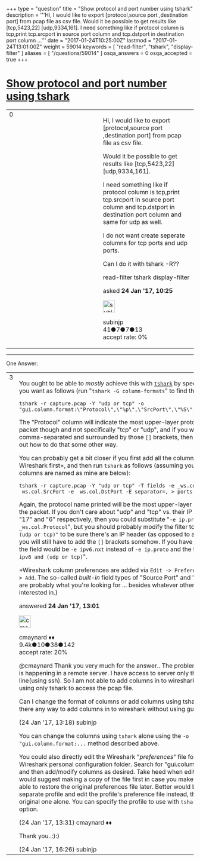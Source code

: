 +++
type = "question"
title = "Show protocol and port number using tshark"
description = '''Hi, I would like to export [protocol,source port ,destination port] from pcap file as csv file. Would it be possible to get results like [tcp,5423,22] [udp,9334,161].   I need something like if protocol column is tcp,print tcp.srcport in source port column and tcp.dstport in destination port column ...'''
date = "2017-01-24T10:25:00Z"
lastmod = "2017-01-24T13:01:00Z"
weight = 59014
keywords = [ "read-filter", "tshark", "display-filter" ]
aliases = [ "/questions/59014" ]
osqa_answers = 0
osqa_accepted = true
+++

<div class="headNormal">

# [Show protocol and port number using tshark](/questions/59014/show-protocol-and-port-number-using-tshark)

</div>

<div id="main-body">

<div id="askform">

<table id="question-table" style="width:100%;"><colgroup><col style="width: 50%" /><col style="width: 50%" /></colgroup><tbody><tr class="odd"><td style="width: 30px; vertical-align: top"><div class="vote-buttons"><div id="post-59014-score" class="post-score" title="current number of votes">0</div><div id="favorite-count" class="favorite-count"></div></div></td><td><div id="item-right"><div class="question-body"><p>Hi, I would like to export [protocol,source port ,destination port] from pcap file as csv file.</p><p>Would it be possible to get results like [tcp,5423,22] [udp,9334,161].<br />
</p><p>I need something like if protocol column is tcp,print tcp.srcport in source port column and tcp.dstport in destination port column and same for udp as well.</p><p>I do not want create seperate columns for tcp ports and udp ports.</p><p>Can I do it with tshark -R??</p></div><div id="question-tags" class="tags-container tags">read-filter tshark display-filter</div><div id="question-controls" class="post-controls"></div><div class="post-update-info-container"><div class="post-update-info post-update-info-user"><p>asked <strong>24 Jan '17, 10:25</strong></p><img src="https://secure.gravatar.com/avatar/95e9674b7a67d58ada813e0c6bc38d84?s=32&amp;d=identicon&amp;r=g" class="gravatar" width="32" height="32" alt="subinjp&#39;s gravatar image" /><p>subinjp<br />
<span class="score" title="41 reputation points">41</span><span title="7 badges"><span class="badge1">●</span><span class="badgecount">7</span></span><span title="7 badges"><span class="silver">●</span><span class="badgecount">7</span></span><span title="13 badges"><span class="bronze">●</span><span class="badgecount">13</span></span><br />
<span class="accept_rate" title="Rate of the user&#39;s accepted answers">accept rate:</span> <span title="subinjp has no accepted answers">0%</span> </br></p></div></div><div id="comments-container-59014" class="comments-container"></div><div id="comment-tools-59014" class="comment-tools"></div><div class="clear"></div><div id="comment-59014-form-container" class="comment-form-container"></div><div class="clear"></div></div></td></tr></tbody></table>

------------------------------------------------------------------------

<div class="tabBar">

<span id="sort-top"></span>

<div class="headQuestions">

One Answer:

</div>

</div>

<span id="59019"></span>

<div id="answer-container-59019" class="answer accepted-answer">

<table style="width:100%;"><colgroup><col style="width: 50%" /><col style="width: 50%" /></colgroup><tbody><tr class="odd"><td style="width: 30px; vertical-align: top"><div class="vote-buttons"><div id="post-59019-score" class="post-score" title="current number of votes">3</div></div></td><td><div class="item-right"><div class="answer-body"><p>You ought to be able to <em>mostly</em> achieve this with <a href="https://www.wireshark.org/docs/man-pages/tshark.html"><code>tshark</code></a> by specifying the columns you want as follows (run "<code>tshark -G column-formats</code>" to find these):</p><pre><code>tshark -r capture.pcap -Y &quot;udp or tcp&quot; -o &quot;gui.column.format:\&quot;Protocol\&quot;,\&quot;%p\&quot;,\&quot;SrcPort\&quot;,\&quot;%S\&quot;,\&quot;DstPort\&quot;,\&quot;%D\&quot;</code></pre><p>The "Protocol" column will indicate the most upper-layer protocol present in the packet though and not specifically "tcp" or "udp", and if you want the fields comma-separated and surrounded by those <code>[]</code> brackets, then you'll have to figure out how to do that some other way.</p><p>You can probably get a bit closer if you first add all the columns you want within Wireshark first+, and then run <code>tshark</code> as follows (assuming your Wireshark columns are named as mine are below):</p><pre><code>tshark -r capture.pcap -Y &quot;udp or tcp&quot; -T fields -e _ws.col.Protocol -e _ws.col.SrcPort -e _ws.col.DstPort -E separator=, &gt; ports.csv</code></pre><p>Again, the protocol name printed will be the most upper-layer protocol present in the packet. If you don't care about "udp" and "tcp" vs. their IP protocol numbers "17" and "6" respectively, then you could substitute "<code>-e ip.proto</code>" for "<code>-e _ws.col.Protocol</code>", but you should probably modify the filter to be "<code>-Y "ip and (udp or tcp)"</code> to be sure there's an IP header (as opposed to an IPv6 header, and you will still have to add the <code>[]</code> brackets somehow. If you have IPv6 traffic, then the field would be <code>-e ipv6.nxt</code> instead of <code>-e ip.proto</code> and the filter would be "<code>-Y ipv6 and (udp or tcp)</code>".</p><p>+Wireshark column preferences are added via <code>Edit -&gt; Preferences -&gt; Columns -&gt; Add</code>. The so-called <em>built-in</em> field types of "Source Port" and "Destination Port" are probably what you're looking for ... besides whatever other columns you're interested in.)</p></div><div class="answer-controls post-controls"></div><div class="post-update-info-container"><div class="post-update-info post-update-info-user"><p>answered <strong>24 Jan '17, 13:01</strong></p><img src="https://secure.gravatar.com/avatar/55158e2322c4e365a5e0a4a0ac3fbcef?s=32&amp;d=identicon&amp;r=g" class="gravatar" width="32" height="32" alt="cmaynard&#39;s gravatar image" /><p>cmaynard ♦♦<br />
<span class="score" title="9361 reputation points"><span>9.4k</span></span><span title="10 badges"><span class="badge1">●</span><span class="badgecount">10</span></span><span title="38 badges"><span class="silver">●</span><span class="badgecount">38</span></span><span title="142 badges"><span class="bronze">●</span><span class="badgecount">142</span></span><br />
<span class="accept_rate" title="Rate of the user&#39;s accepted answers">accept rate:</span> <span title="cmaynard has 108 accepted answers">20%</span></p></div></div><div id="comments-container-59019" class="comments-container"><span id="59022"></span><div id="comment-59022" class="comment"><div id="post-59022-score" class="comment-score"></div><div class="comment-text"><p>@cmaynard Thank you very much for the answer.. The problem is packet capture is happening in a remote server. I have access to server only through command line(using ssh). So I am not able to add columns in to wireshark using gui. I am using only tshark to access the pcap file.</p><p>Can I change the format of columns or add columns using tshark itself?? or Is there any way to add columns in to wireshark without using gui.?</p></div><div id="comment-59022-info" class="comment-info"><span class="comment-age">(24 Jan '17, 13:18)</span> subinjp</div></div><span id="59024"></span><div id="comment-59024" class="comment"><div id="post-59024-score" class="comment-score"></div><div class="comment-text"><p>You can change the columns using <code>tshark</code> alone using the <code>-o "gui.column.format:...</code> method described above.</p><p>You could also directly edit the Wireshark "<em>preferences</em>" file found in the Wireshark personal configuration folder. Search for "gui.column.format" in the file and then add/modify columns as desired. Take heed when editing though, and I would suggest making a copy of the file first in case you make a mistake or to be able to restore the original preferences file later. Better would be to create a separate profile and edit the profile's preference file instead, thus leaving the original one alone. You can specify the profile to use with <code>tshark</code>'s <code>-C &lt;profile&gt;</code> option.</p></div><div id="comment-59024-info" class="comment-info"><span class="comment-age">(24 Jan '17, 13:31)</span> cmaynard ♦♦</div></div><span id="59036"></span><div id="comment-59036" class="comment"><div id="post-59036-score" class="comment-score"></div><div class="comment-text"><p>Thank you..:):)</p></div><div id="comment-59036-info" class="comment-info"><span class="comment-age">(24 Jan '17, 16:26)</span> subinjp</div></div></div><div id="comment-tools-59019" class="comment-tools"></div><div class="clear"></div><div id="comment-59019-form-container" class="comment-form-container"></div><div class="clear"></div></div></td></tr></tbody></table>

</div>

<div class="paginator-container-left">

</div>

</div>

</div>

